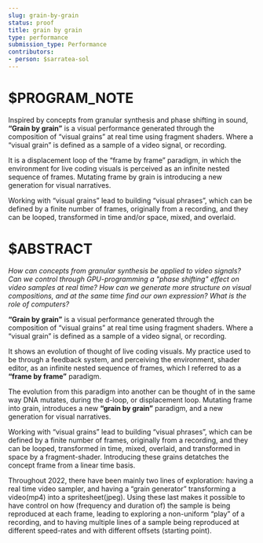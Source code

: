 ```yaml
---
slug: grain-by-grain
status: proof
title: grain by grain
type: performance
submission_type: Performance
contributors:
- person: $sarratea-sol
---
```


# $PROGRAM_NOTE

Inspired by concepts from granular synthesis and phase shifting
in sound, **“Grain by grain”** is a visual performance generated
through the composition of “visual grains” at real time using
fragment shaders. Where a “visual grain” is defined as a sample of
a video signal, or recording.

It is a displacement loop of the “frame by frame” paradigm, in
which the environment for live coding visuals is perceived as an
infinite nested sequence of frames. Mutating frame by grain is
introducing a new generation for visual narratives.

Working with “visual grains” lead to building “visual phrases”,
which can be defined by a finite number of frames, originally from
a recording, and they can be looped, transformed in time and/or
space, mixed, and overlaid.

# $ABSTRACT

*How can concepts from granular synthesis be applied to video
signals? Can we control through GPU-programming a "phase shifting"
effect on video samples at real time? How can we generate more
structure on visual compositions, and at the same time find our own
expression? What is the role of computers?*

**“Grain by grain”** is a visual performance generated through the
composition of “visual grains” at real time using fragment shaders.
Where a “visual grain” is defined as a sample of a video signal, or
recording.

It shows an evolution of thought of live coding visuals. My
practice used to be through a feedback system, and perceiving the
environment, shader editor, as an infinite nested sequence of
frames, which I referred to as a **“frame by frame”** paradigm.

The evolution from this paradigm into another can be
thought of in the same way DNA mutates, during the d-loop, or
displacement loop. Mutating frame into grain, introduces a new
**“grain by grain”** paradigm, and a new generation for visual
narratives.

Working with “visual grains” lead to building “visual phrases”,
which can be defined by a finite number of frames, originally from
a recording, and they can be looped, transformed in time, mixed,
overlaid, and transformed in space by a fragment-shader.
Introducing these grains detatches the concept frame from a linear
time basis.

Throughout 2022, there have been mainly two lines of
exploration: having a real time video sampler, and having a “grain
generator” transforming a video(mp4) into a spritesheet(jpeg).
Using these last makes it possible to have control on how
(frequency and duration of) the sample is being reproduced at each
frame, leading to exploring a non-uniform “play” of a recording,
and to having multiple lines of a sample being reproduced at
different speed-rates and with different offsets (starting point).
